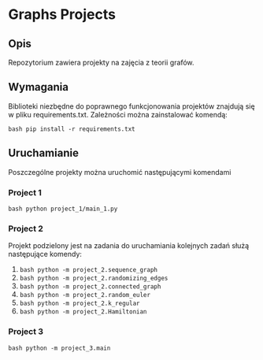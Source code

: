 # Graphs Projects

## Opis

Repozytorium zawiera projekty na zajęcia z teorii grafów.

## Wymagania

Biblioteki niezbędne do poprawnego funkcjonowania projektów znajdują się w pliku requirements.txt.
Zależności można zainstalować komendą:

```bash pip install -r requirements.txt```

## Uruchamianie

Poszczególne projekty można uruchomić następującymi komendami

### Project 1

```bash python project_1/main_1.py```

### Project 2

Projekt podzielony jest na zadania do uruchamiania kolejnych zadań służą następujące komendy:

1. ```bash python -m project_2.sequence_graph```
2. ```bash python -m project_2.randomizing_edges```
3. ```bash python -m project_2.connected_graph```
4. ```bash python -m project_2.random_euler```
5. ```bash python -m project_2.k_regular```
6. ```bash python -m project_2.Hamiltonian```

### Project 3

```bash python -m project_3.main```
